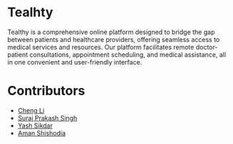 ﻿# Tealhty

Tealthy is a comprehensive online platform designed to bridge the gap between patients and healthcare providers, offering seamless access to medical services and resources. Our platform facilitates remote doctor-patient consultations, appointment scheduling, and medical assistance, all in one convenient and user-friendly interface.

# Contributors
- [Cheng Li](https://github.com/Luncy-May)
- [Suraj Prakash Singh](https://github.com/Suraj-Prakash-Singh)
- [Yash Sikdar](https://github.com/yash244466666)
- [Aman Shishodia](https://github.com/Aman-Shishodia)
